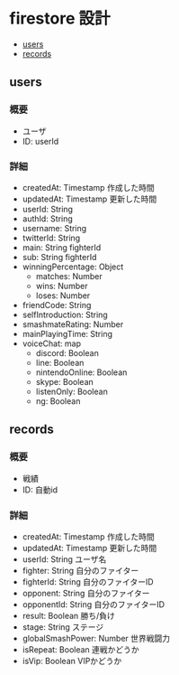 # firestore 設計

- [users](#users)
- [records](#records)

## users

### 概要

- ユーザ
- ID: userId

### 詳細

- createdAt: Timestamp 作成した時間
- updatedAt: Timestamp 更新した時間
- userId: String
- authId: String
- username: String
- twitterId: String
- main: String fighterId
- sub: String fighterId
- winningPercentage: Object
  - matches: Number
  - wins: Number
  - loses: Number
- friendCode: String
- selfIntroduction: String
- smashmateRating: Number
- mainPlayingTime: String
- voiceChat: map
  - discord: Boolean
  - line: Boolean
  - nintendoOnline: Boolean
  - skype: Boolean
  - listenOnly: Boolean
  - ng: Boolean
<!-- - playStyle: map
  - 
  tournament/oneOnOne
  - items: String on/off -->
<!-- - privateSettings: Map
  - isPrivate: Boolean
  - showProfile: Boolean
  - showLatestGlobalSmashPower: Boolean
  - showWinningRate: Boolean
  - showAnalytics: Boolean -->


## records

### 概要

- 戦績
- ID: 自動id

### 詳細

- createdAt: Timestamp 作成した時間
- updatedAt: Timestamp 更新した時間
- userId: String ユーザ名
- fighter: String 自分のファイター
- fighterId: String 自分のファイターID
- opponent: String 自分のファイター
- opponentId: String 自分のファイターID
- result: Boolean 勝ち/負け
- stage: String ステージ
- globalSmashPower: Number 世界戦闘力
- isRepeat: Boolean 連戦かどうか
- isVip: Boolean VIPかどうか
<!-- - stocksTaken: map
  - own: number 自分のストックを落とされた数
  - opponent: number 相手のストックを落とした数
- roomType: String online|arena
- against: String 相手の名前
- againstUserId: String 相手のユーザID -->
